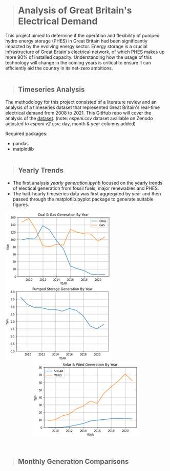 ># Analysis of Great Britain's Electrical Demand
This project aimed to determine if the operation and flexibility of pumped hydro energy storage (PHES) in Great Britain had been significantly impacted by the evolving energy sector. Energy storage is a crucial infrastructure of Great Brtain's electrical network, of which PHES makes up more 90% of installed capacity. Understanding how the usage of this technology will change in the coming years is critical to ensure it can efficiently aid the country in its net-zero ambitions.
<br/><br/>

>## Timeseries Analysis
The methodology for this project consisted of a literature review and an analysis of a timeseries dataset that represented Great Britain's real-time electrical demand from 2008 to 2021. This GitHub repo will cover the analysis of the [dataset](https://zenodo.org/record/7140904). (note: *espeni.csv* dataset available on Zenodo adjusted to *espeni v2.csv*; day, month & year columns added)  

Required packages:
- pandas
- matplotlib
<br/><br/>

>## Yearly Trends
- The first analysis *yearly generation.ipynb* focused on the yearly trends of electical generation from fossil fuels, major renewables and PHES. 
- The half-hourly timeseries data was first aggregated by year and then passed through the matplotlib.pyplot package to generate suitable figures.

<img src="PNGs/Coal & Gas yearly generation.png" style="width: 330px"/>
<img src="PNGs/PHES yearly generation.png" style="width: 328px">

<div style="text-align: center;">
<img src="PNGs/Solar & Wind yearly generation.png" style="width: 330px">
</div>
<br/><br/>

>## Monthly Generation Comparisons


